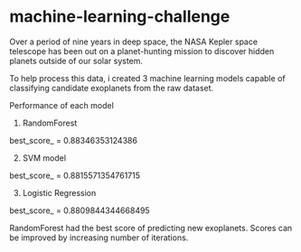 # machine-learning-challenge
Over a period of nine years in deep space, the NASA Kepler space telescope has been out on a planet-hunting mission to discover hidden planets outside of our solar system.

To help process this data, i created 3 machine learning models capable of classifying candidate exoplanets from the raw dataset.

Performance of each model

1. RandomForest 

best_score_ = 0.88346353124386

2. SVM model

best_score_ = 0.8815571354761715

3. Logistic Regression

best_score_ = 0.8809844344668495


RandomForest had the best score of predicting new exoplanets. Scores can be improved by increasing number of iterations.

